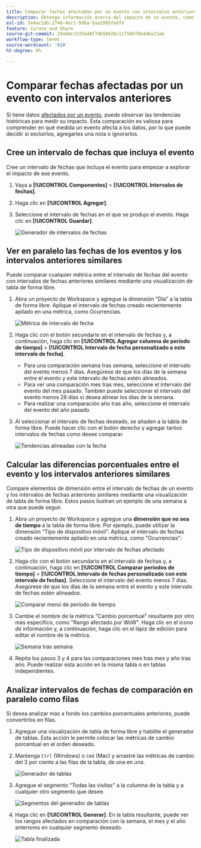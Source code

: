 ```yaml
---
title: Comparar fechas afectadas por un evento con intervalos anteriores
description: Obtenga información acerca del impacto de un evento, como un problema de implementación o una interrupción, comparándolo con las tendencias anteriores.
exl-id: 5e4ac1db-2740-4ec1-9d6a-5aa2005fadfd
feature: Curate and Share
source-git-commit: 29ab0cc535bd8f74b50428c11756bf8b446a23ab
workflow-type: tm+mt
source-wordcount: '610'
ht-degree: 0%

---
```


# Comparar fechas afectadas por un evento con intervalos anteriores

Si tiene datos [afectados por un evento](overview.md), puede observar las tendencias históricas para medir su impacto. Esta comparación es valiosa para comprender en qué medida un evento afecta a los datos, por lo que puede decidir si excluirlos, agregarles una nota o ignorarlos.

## Cree un intervalo de fechas que incluya el evento

Cree un intervalo de fechas que incluya el evento para empezar a explorar el impacto de ese evento.

1. Vaya a **[!UICONTROL Componentes]** > **[!UICONTROL Intervalos de fechas]**.
2. Haga clic en **[!UICONTROL Agregar]**.
3. Seleccione el intervalo de fechas en el que se produjo el evento. Haga clic en **[!UICONTROL Guardar]**.

   ![Generador de intervalos de fechas](assets/date_range_builder.png)

## Ver en paralelo las fechas de los eventos y los intervalos anteriores similares

Puede comparar cualquier métrica entre el intervalo de fechas del evento con intervalos de fechas anteriores similares mediante una visualización de tabla de forma libre.

1. Abra un proyecto de Workspace y agregue la dimensión &quot;Día&quot; a la tabla de forma libre. Aplique el intervalo de fechas creado recientemente apilado en una métrica, como Ocurrencias.

   ![Métrica de intervalo de fecha](assets/date_range_metric.png)

2. Haga clic con el botón secundario en el intervalo de fechas y, a continuación, haga clic en **[!UICONTROL Agregar columna de período de tiempo]** > **[!UICONTROL Intervalo de fecha personalizado a este intervalo de fecha]**.
   * Para una comparación semana tras semana, seleccione el intervalo del evento menos 7 días. Asegúrese de que los días de la semana entre el evento y este intervalo de fechas estén alineados.
   * Para ver una comparación mes tras mes, seleccione el intervalo del evento del mes pasado. También puede seleccionar el intervalo del evento menos 28 días si desea alinear los días de la semana.
   * Para realizar una comparación año tras año, seleccione el intervalo del evento del año pasado.
3. Al seleccionar el intervalo de fechas deseado, se añaden a la tabla de forma libre. Puede hacer clic con el botón derecho y agregar tantos intervalos de fechas como desee comparar.

   ![Tendencias alineadas con la fecha](assets/date_aligned_trends.png)

## Calcular las diferencias porcentuales entre el evento y los intervalos anteriores similares

Compare elementos de dimensión entre el intervalo de fechas de un evento y los intervalos de fechas anteriores similares mediante una visualización de tabla de forma libre. Estos pasos ilustran un ejemplo de una semana a otra que puede seguir.

1. Abra un proyecto de Workspace y agregue una **dimensión que no sea de tiempo** a la tabla de forma libre. Por ejemplo, puede utilizar la dimensión &quot;Tipo de dispositivo móvil&quot;. Aplique el intervalo de fechas creado recientemente apilado en una métrica, como &quot;Ocurrencias&quot;:

   ![Tipo de dispositivo móvil por intervalo de fechas afectado](assets/mobile_device_type.png)

2. Haga clic con el botón secundario en el intervalo de fechas y, a continuación, haga clic en **[!UICONTROL Comparar períodos de tiempo]** > **[!UICONTROL Intervalo de fechas personalizado con este intervalo de fechas]**. Seleccione el intervalo del evento menos 7 días. Asegúrese de que los días de la semana entre el evento y este intervalo de fechas estén alineados.

   ![Comparar menú de período de tiempo](assets/compare_time_custom.png)

3. Cambie el nombre de la métrica &quot;Cambio porcentual&quot; resultante por otro más específico, como &quot;Rango afectado por WoW&quot;. Haga clic en el icono de información y, a continuación, haga clic en el lápiz de edición para editar el nombre de la métrica.

   ![Semana tras semana](assets/wow_affected_range.png)

4. Repita los pasos 3 y 4 para las comparaciones mes tras mes y año tras año. Puede realizar esta acción en la misma tabla o en tablas independientes.

## Analizar intervalos de fechas de comparación en paralelo como filas

Si desea analizar más a fondo los cambios porcentuales anteriores, puede convertirlos en filas.

1. Agregue una visualización de tabla de forma libre y habilite el generador de tablas. Esta acción le permite colocar las métricas de cambio porcentual en el orden deseado.
2. Mantenga `Ctrl` (Windows) o `Cmd` (Mac) y arrastre las métricas de cambio del 3 por ciento a las filas de la tabla, de una en una.

   ![Generador de tablas](assets/table_builder.png)

3. Agregue el segmento &quot;Todas las visitas&quot; a la columna de la tabla y a cualquier otro segmento que desee.

   ![Segmentos del generador de tablas](assets/table_builder_segments.png)

4. Haga clic en **[!UICONTROL Generar]**. En la tabla resultante, puede ver los rangos afectados en comparación con la semana, el mes y el año anteriores en cualquier segmento deseado.

   ![Tabla finalizada](assets/table_builder_finished.png)
